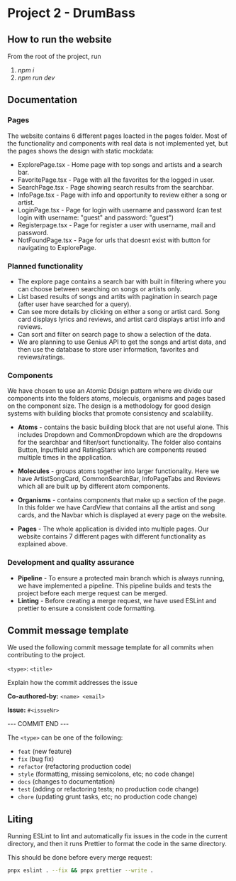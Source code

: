 # Project 2 - DrumBass

## How to run the website

From the root of the project, run

1. _npm i_
2. _npm run dev_

## Documentation

### Pages

The website contains 6 different pages loacted in the pages folder. Most of the functionality and components with real data is not implemented yet, but the pages shows the design with static mockdata:

-   ExplorePage.tsx - Home page with top songs and artists and a search bar.
-   FavoritePage.tsx - Page with all the favorites for the logged in user.
-   SearchPage.tsx - Page showing search results from the searchbar.
-   InfoPage.tsx - Page with info and opportunity to review either a song or artist.
-   LoginPage.tsx - Page for login with username and password (can test login with username: "guest" and password: "guest")
-   Registerpage.tsx - Page for register a user with username, mail and password.
-   NotFoundPage.tsx - Page for urls that doesnt exist with button for navigating to ExplorePage.

### Planned functionality

-   The explore page contains a search bar with built in filtering where you can choose between searching on songs or artists only.
-   List based results of songs and artits with pagination in search page (after user have searched for a query).
-   Can see more details by clicking on either a song or artist card. Song card displays lyrics and reviews, and artist card displays artist info and reviews.
-   Can sort and filter on search page to show a selection of the data.
-   We are planning to use Genius API to get the songs and artist data, and then use the database to store user information, favorites and reviews/ratings.

### Components

We have chosen to use an Atomic Ddsign pattern where we divide our components into the folders atoms, moleculs, organisms and pages based on the component size. The design is a methodology for good design systems with building blocks that promote consistency and scalability.

-   **Atoms** - contains the basic building block that are not useful alone. This includes Dropdown and CommonDropdown which are the dropdowns for the searchbar and filter/sort functionality. The folder also contains Button, Inputfield and RatingStars which are components reused multiple times in the application.

-   **Molecules** - groups atoms together into larger functionality. Here we have ArtistSongCard, CommonSearchBar, InfoPageTabs and Reviews which all are built up by different atom components.

-   **Organisms** - contains components that make up a section of the page. In this folder we have CardView that contains all the artist and song cards, and the Navbar which is displayed at every page on the website.

-   **Pages** - The whole application is divided into multiple pages. Our website contains 7 different pages with different functionality as explained above.

### Development and quality assurance

-   **Pipeline** - To ensure a protected main branch which is always running, we have implemented a pipeline. This pipeline builds and tests the project before each merge request can be merged.
-   **Linting** - Before creating a merge request, we have used ESLint and prettier to ensure a consistent code formatting.

## Commit message template

We used the following commit message template for all commits when contributing to the project.

`<type>`: `<title>`

Explain how the commit addresses the issue

**Co-authored-by:** `<name> <email>`

**Issue:** `#<issueNr>`

--- COMMIT END ---

The `<type>` can be one of the following:

-   `feat` (new feature)
-   `fix` (bug fix)
-   `refactor` (refactoring production code)
-   `style` (formatting, missing semicolons, etc; no code change)
-   `docs` (changes to documentation)
-   `test` (adding or refactoring tests; no production code change)
-   `chore` (updating grunt tasks, etc; no production code change)

## Liting

Running ESLint to lint and automatically fix issues in the code in the current directory, and then it runs Prettier to format the code in the same directory.

This should be done before every merge request:

```bash
pnpx eslint . --fix && pnpx prettier --write .
```
